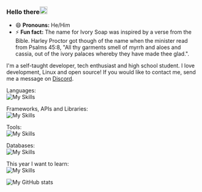 ### Hello there<img src="https://media.giphy.com/media/hvRJCLFzcasrR4ia7z/giphy.gif" width="20px" height="20px">

- 😄 **Pronouns:** He/Him
- ⚡ **Fun fact:** The name for Ivory Soap was inspired by a verse from the Bible. Harley Proctor got though of the name when the minister read from Psalms 45:8, "All thy garments smell of myrrh and aloes and cassia, out of the ivory palaces whereby they have made thee glad.". 
  
I'm a self-taught developer, tech enthusiast and high school student. I love development, Linux and open source! If you would like to contact me, send me a message on [Discord](https://discord.gg/S22r5H3a2W).
  
Languages:  
![My Skills](https://skillicons.dev/icons?i=js,ts,py,cs,html,css,bash)  
  
Frameworks, APIs and Libraries:  
![My Skills](https://skillicons.dev/icons?i=react,nextjs,nodejs,discord,bots,electron,express,materialui,bootstrap)

Tools:  
![My Skills](https://skillicons.dev/icons?i=latex,vim,linux,git,nginx,figma,cloudflare,githubactions,selenium,vercel)

Databases:    
![My Skills](https://skillicons.dev/icons?i=prisma,mongodb,postgres)

This year I want to learn:  
![My Skills](https://skillicons.dev/icons?i=c,docker,qt,regex,haskell,svg,arduino,sass,unity)
  
  
![My GitHub stats](https://github-readme-stats.vercel.app/api?username=PreciousWarrior&show_icons=true&theme=dark)
